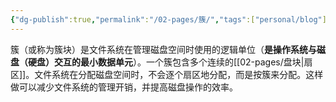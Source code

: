 ```yaml
---
{"dg-publish":true,"permalink":"/02-pages/簇/","tags":["personal/blog"]}
---
```


簇（或称为簇块）是文件系统在管理磁盘空间时使用的逻辑单位（**是操作系统与磁盘（硬盘）交互的最小数据单元**）。一个簇包含多个连续的[[02-pages/盘块\|扇区]]。文件系统在分配磁盘空间时，不会逐个扇区地分配，而是按簇来分配。这样做可以减少文件系统的管理开销，并提高磁盘操作的效率。